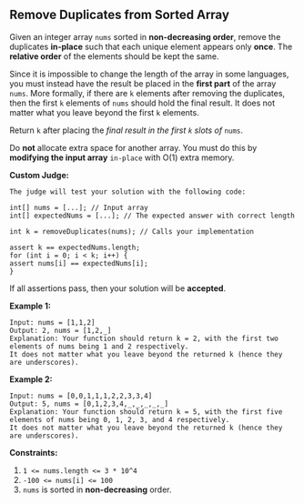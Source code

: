 ## Remove Duplicates from Sorted Array

Given an integer array `nums` sorted in __non-decreasing order__,
remove the duplicates __in-place__ such that each unique element appears only __once__.
The __relative order__ of the elements should be kept the same.

Since it is impossible to change the length of the array in some languages,
you must instead have the result be placed in the __first part__ of the array `nums`.
More formally, if there are `k` elements after removing the duplicates,
then the first `k` elements of `nums` should hold the final result.
It does not matter what you leave beyond the first `k` elements.

Return `k` after placing the *final result in the first `k` slots of* `nums`.

Do __not__ allocate extra space for another array.
You must do this by __modifying the input array__ `in-place` with O(1) extra memory.

__Custom Judge:__

```
The judge will test your solution with the following code:

int[] nums = [...]; // Input array
int[] expectedNums = [...]; // The expected answer with correct length

int k = removeDuplicates(nums); // Calls your implementation

assert k == expectedNums.length;
for (int i = 0; i < k; i++) {
assert nums[i] == expectedNums[i];
}
```

If all assertions pass, then your solution will be __accepted__.

__Example 1:__

```
Input: nums = [1,1,2]
Output: 2, nums = [1,2,_]
Explanation: Your function should return k = 2, with the first two elements of nums being 1 and 2 respectively.
It does not matter what you leave beyond the returned k (hence they are underscores).
```

__Example 2:__

```
Input: nums = [0,0,1,1,1,2,2,3,3,4]
Output: 5, nums = [0,1,2,3,4,_,_,_,_,_]
Explanation: Your function should return k = 5, with the first five elements of nums being 0, 1, 2, 3, and 4 respectively.
It does not matter what you leave beyond the returned k (hence they are underscores).
```

__Constraints:__

1. `1 <= nums.length <= 3 * 10^4`
2. `-100 <= nums[i] <= 100`
3. `nums` is sorted in __non-decreasing__ order.
